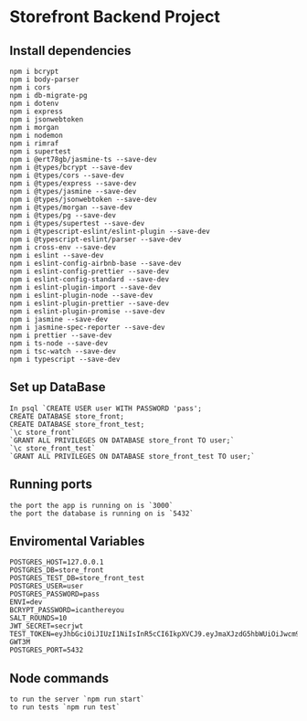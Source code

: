 # Storefront Backend Project

## Install dependencies
```
npm i bcrypt
npm i body-parser
npm i cors
npm i db-migrate-pg
npm i dotenv
npm i express
npm i jsonwebtoken
npm i morgan
npm i nodemon
npm i rimraf
npm i supertest
npm i @ert78gb/jasmine-ts --save-dev
npm i @types/bcrypt --save-dev
npm i @types/cors --save-dev
npm i @types/express --save-dev
npm i @types/jasmine --save-dev
npm i @types/jsonwebtoken --save-dev
npm i @types/morgan --save-dev
npm i @types/pg --save-dev
npm i @types/supertest --save-dev
npm i @typescript-eslint/eslint-plugin --save-dev
npm i @typescript-eslint/parser --save-dev
npm i cross-env --save-dev
npm i eslint --save-dev
npm i eslint-config-airbnb-base --save-dev
npm i eslint-config-prettier --save-dev
npm i eslint-config-standard --save-dev
npm i eslint-plugin-import --save-dev
npm i eslint-plugin-node --save-dev
npm i eslint-plugin-prettier --save-dev
npm i eslint-plugin-promise --save-dev
npm i jasmine --save-dev
npm i jasmine-spec-reporter --save-dev
npm i prettier --save-dev
npm i ts-node --save-dev
npm i tsc-watch --save-dev
npm i typescript --save-dev
```

## Set up DataBase
    In psql `CREATE USER user WITH PASSWORD 'pass';
    CREATE DATABASE store_front;
    CREATE DATABASE store_front_test;
    `\c store_front`
    `GRANT ALL PRIVILEGES ON DATABASE store_front TO user;`
    `\c store_front_test`
    `GRANT ALL PRIVILEGES ON DATABASE store_front_test TO user;`

## Running ports
    the port the app is running on is `3000`
    the port the database is running on is `5432`

## Enviromental Variables
``` 
POSTGRES_HOST=127.0.0.1
POSTGRES_DB=store_front
POSTGRES_TEST_DB=store_front_test
POSTGRES_USER=user
POSTGRES_PASSWORD=pass
ENVI=dev
BCRYPT_PASSWORD=icanthereyou
SALT_ROUNDS=10
JWT_SECRET=secrjwt
TEST_TOKEN=eyJhbGciOiJIUzI1NiIsInR5cCI6IkpXVCJ9.eyJmaXJzdG5hbWUiOiJwcm9kMiIsImxhc3RuYW1lIjoiNjAiLCJwYXNzd29yZCI6InBhc3MifQ.zo3dDYaQorReOU04__S1yZDK5G8yUopxU0axZ-GWT3M
POSTGRES_PORT=5432
```    

## Node commands
    to run the server `npm run start`
    to run tests `npm run test`